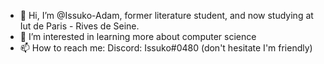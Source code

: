- 👋 Hi, I’m @Issuko-Adam, former literature student, and now studying at Iut de Paris - Rives de Seine. 
- 👀 I’m interested in learning more about computer science  
- 📫 How to reach me: Discord: Issuko#0480 (don't hesitate I'm friendly)

<!---
Issuko-Adam/Issuko-Adam is a ✨ special ✨ repository because its `README.md` (this file) appears on your GitHub profile.
You can click the Preview link to take a look at your changes.
--->
